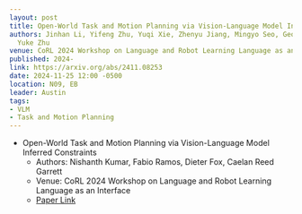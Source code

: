 ```yaml
---
layout: post
title: Open-World Task and Motion Planning via Vision-Language Model Inferred Constraints
authors: Jinhan Li, Yifeng Zhu, Yuqi Xie, Zhenyu Jiang, Mingyo Seo, Georgios Pavlakos,
  Yuke Zhu
venue: CoRL 2024 Workshop on Language and Robot Learning Language as an Interface
published: 2024-
link: https://arxiv.org/abs/2411.08253
date: 2024-11-25 12:00 -0500
location: N09, EB
leader: Austin
tags:
- VLM
- Task and Motion Planning
---
```

- Open-World Task and Motion Planning via Vision-Language Model Inferred Constraints
  - Authors: Nishanth Kumar, Fabio Ramos, Dieter Fox, Caelan Reed Garrett
  - Venue: CoRL 2024 Workshop on Language and Robot Learning Language as an Interface
  - [Paper Link](https://arxiv.org/abs/2411.08253)
